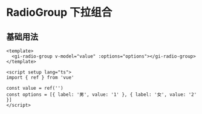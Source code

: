 # RadioGroup 下拉组合

## 基础用法

<script setup>
import Demo1 from './demo1.vue'
</script>

<Demo1></Demo1>

```vue
<template>
  <gi-radio-group v-model="value" :options="options"></gi-radio-group>
</template>

<script setup lang="ts">
import { ref } from 'vue'

const value = ref('')
const options = [{ label: '男', value: '1' }, { label: '女', value: '2' }]
</script>
```
